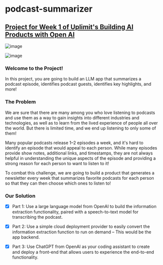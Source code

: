 # podcast-summarizer

## [Project for Week 1 of Uplimit's Building AI Products with Open AI](https://uplimit.com/course/building-ai-products-with-openai)

![image](https://github.com/gigikenneth/podcast-summarizer/assets/52600214/cb0e626c-d30c-459e-a054-1378f97143c9)

![image](https://github.com/gigikenneth/podcast-summarizer/assets/52600214/1eb09498-2b90-4305-86f4-190465914166)


### Welcome to the Project! 

In this project, you are going to build an LLM app that summarizes a podcast episode, identifies podcast guests, identifies key highlights, and more! 

### The Problem

We are sure that there are many among you who love listening to podcasts and use them as a way to gain insights into different industries and technologies, as well as to learn from the lived experience of people all over the world. But there is limited time, and we end up listening to only some of them!

Many popular podcasts release 1–2 episodes a week, and it's hard to identify an episode that would appeal to each person. While many episodes provide show notes, additional links, and timestamps, they are not always helpful in understanding the unique aspects of the episode and providing a strong reason for each person to want to listen to it!

To combat this challenge, we are going to build a product that generates a newsletter every week that summarizes favorite podcasts for each person so that they can then choose which ones to listen to!

### Our Solution

- [x] Part 1: Use a large language model from OpenAI to build the information extraction functionality, paired with a speech-to-text model for transcribing the podcast.

- [x] Part 2: Use a simple cloud deployment provider to easily convert the information extraction function to run on demand – This would be the app backend.

- [x] Part 3: Use ChatGPT from OpenAI as your coding assistant to create and deploy a front-end that allows users to experience the end-to-end functionality.
